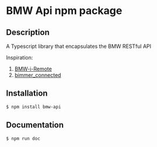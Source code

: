 # BMW Api npm package

## Description

A Typescript library that encapsulates the BMW RESTful API

Inspiration:
 1. [BMW-i-Remote](https://github.com/edent/BMW-i-Remote)
 2. [bimmer_connected](https://github.com/bimmerconnected/bimmer_connected)

## Installation


```bash
$ npm install bmw-api
```

## Documentation

```bash
$ npm run doc
```
